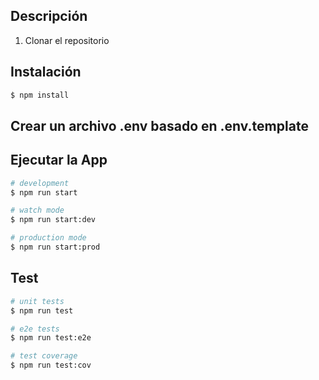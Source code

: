 ## Descripción

1. Clonar el repositorio

## Instalación

```bash
$ npm install
```

## Crear un archivo .env basado en .env.template

## Ejecutar la App

```bash
# development
$ npm run start

# watch mode
$ npm run start:dev

# production mode
$ npm run start:prod
```

## Test

```bash
# unit tests
$ npm run test

# e2e tests
$ npm run test:e2e

# test coverage
$ npm run test:cov
```


